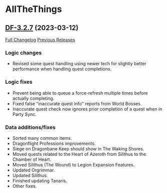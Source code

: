 # AllTheThings

## [DF-3.2.7](https://github.com/DFortun81/AllTheThings/tree/DF-3.2.7) (2023-03-12)
[Full Changelog](https://github.com/DFortun81/AllTheThings/compare/DF-3.2.6...DF-3.2.7) [Previous Releases](https://github.com/DFortun81/AllTheThings/releases)


### Logic changes

- Revised some quest handling using newer tech for slightly better performance when handling quest completions.


### Logic fixes

- Prevent being able to queue a force-refresh multiple times before actually completing.
- Fixed false "inaccurate quest info" reports from World Bosses.
- Inaccurate quest check now ignores prior completion of a quest when in Party Sync.

### Data additions/fixes

- Sorted many common items.
- Dragonflight Professions improvements.
- Siege on Dragonbane Keep should show in The Waking Shores.
- Moved quests related to the Heart of Azeroth from Silithus to the Chamber of Heart.
- Moved Silithus (The Wound) to Legion Expansion Features.
- Updated Orgrimmar.
- Updated Silithus.
- Finished updating Tanaris.
- Other fixes.
